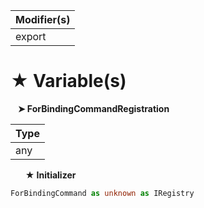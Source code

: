 | Modifier(s)                            |
|----------------------------------------|
| export |

# &#9733; Variable(s)

&nbsp;&nbsp; **&#10148; ForBindingCommandRegistration**

| Type                        |
|-----------------------------|
| any |

&nbsp;&nbsp;&nbsp;&nbsp;&nbsp; **&#9733; Initializer**

```ts
ForBindingCommand as unknown as IRegistry
```